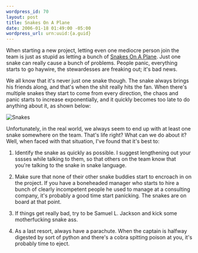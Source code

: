 ```yaml
--- 
wordpress_id: 70
layout: post
title: Snakes On A Plane
date: 2006-01-18 01:49:00 -05:00
wordpress_url: urn:uuid:{a.guid}
---
```

<p>When starting a new project, letting even one mediocre person join the team is just as stupid as letting a bunch of <a href="http://www.imdb.com/title/tt0417148/" title="Snakes On A Plane">Snakes On A Plane</a>.  Just one snake can really cause a bunch of problems.  People panic, everything starts to go haywire, the stewardesses are freaking out; it's bad news.  </p>

<p>We all know that it's never just one snake though. The snake always brings his friends along, and that's when the shit really hits the fan.  When there's multiple snakes they start to come from every direction, the chaos and panic starts to increase exponentially, and it quickly becomes too late to do anything about it, as shown below:   </p>

<p><img src="http://kurt.karmalab.org/files/snakes.jpg" alt="Snakes" title="Snakes on a Plane"/></p>

<p>Unfortunately, in the real world, we always seem to end up with at least one snake somewhere on the team.  That's life right?  What can we do about it?  Well, when faced with that situation, I've found that it's best to: </p>

<ol>
<li><p>Identify the snake as quickly as possible.  I suggest lengthening out your sssses while talking to them, so that others on the team know that you're talking to the snake in snake language.</p></li>
<li><p>Make sure that none of their other snake buddies start to encroach in on the project.  If you have a boneheaded manager who starts to hire a bunch of clearly incompetent people he used to manage at a consulting company, it's probably a good time start panicking.  The snakes are on board at that point.</p></li>
<li><p>If things get really bad, try to be Samuel L. Jackson and kick some motherfucking snake ass.  </p></li>
<li><p>As a last resort, always have a parachute.  When the captain is halfway digested by sort of python and there's a cobra spitting poison at you, it's probably time to eject.</p></li>
</ol>
